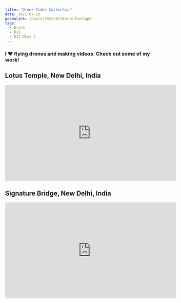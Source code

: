```yaml
---
title: 'Drone Video Collection'
date: 2021-07-25
permalink: /posts/2021/07/Drone-Footage/
tags:
  - Drone
  - DJI
  - DJI Mini 2
---
```

<h3> I ❤️ flying drones and making videos. Check out some of my work! </h3>

## Lotus Temple, New Delhi, India
<iframe width="560" height="315" src="https://www.youtube.com/embed/r84x9-gsCl4" title="YouTube video player" frameborder="0" allow="accelerometer; clipboard-write; encrypted-media; gyroscope; picture-in-picture" allowfullscreen></iframe>


## Signature Bridge, New Delhi, India
<iframe width="560" height="315" src="https://www.youtube.com/embed/Gb6z8TylpPk" title="YouTube video player" frameborder="0" allow="accelerometer; clipboard-write; encrypted-media; gyroscope; picture-in-picture" allowfullscreen></iframe>